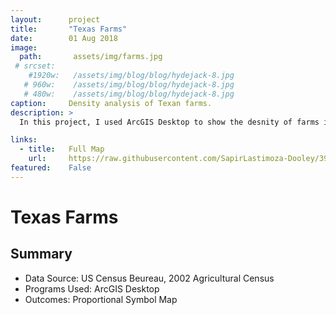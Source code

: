 ```yaml
---
layout:      project
title:       "Texas Farms"
date:        01 Aug 2018
image:
  path:       assets/img/farms.jpg
 # srcset:
    #1920w:   /assets/img/blog/blog/hydejack-8.jpg
   # 960w:    /assets/img/blog/blog/hydejack-8.jpg
   # 480w:    /assets/img/blog/blog/hydejack-8.jpg
caption:     Density analysis of Texan farms.
description: >
  In this project, I used ArcGIS Desktop to show the desnity of farms in texas by county.

links:
  - title:   Full Map
    url:     https://raw.githubusercontent.com/SapirLastimoza-Dooley/390_labs/main/farms.jpg
featured:    False
---
```

# Texas Farms

## Summary
* Data Source: US Census Beureau, 2002 Agricultural Census
* Programs Used: ArcGIS Desktop
* Outcomes: Proportional Symbol Map